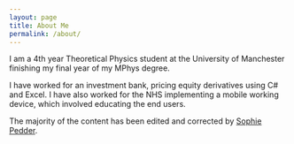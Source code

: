 ```yaml
---
layout: page
title: About Me
permalink: /about/
---
```

[1]: www.twitter.com/star_girlsophie/ "Sophie Pedder"

I am a 4th year Theoretical Physics student at the University of Manchester finishing my final year of my MPhys degree. 


I have worked for an investment bank, pricing equity derivatives using C# and Excel. I have also worked for the NHS implementing a mobile working device, which involved educating the end users. 

The majority of the content has been edited and corrected by [Sophie Pedder](https://www.twitter.com/star_girlsophie).
